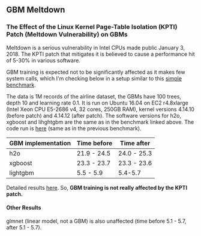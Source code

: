 
## GBM Meltdown

### The Effect of the Linux Kernel Page-Table Isolation (KPTI) Patch (Meltdown Vulnerability) on GBMs


Meltdown is a serious vulnerability in Intel CPUs made public January 3, 2018. The KPTI patch that
mitigates it is believed to cause a performance hit of 5-30% in various software. 

GBM training is expected not to be significantly affected as it makes few system calls, which I'm
checking below in a setup similar to this [simple benchmark](https://github.com/szilard/GBM-perf/). 

The data is 1M records of the airline dataset, the GBMs have 100 trees, depth 10 and learning rate 0.1.
It is run on Ubuntu 16.04 on EC2 r4.8xlarge (Intel Xeon CPU E5-2686 v4, 32 cores, 250GB RAM), 
kernel versions 4.14.10 (before patch) and 4.14.12 (after patch). 
The software versions for h2o, xgboost and lihghtgbm are the same as in the benchmark linked above. 
The code run is [here](run/) (same as in the previous benchmark).


GBM implementation    |   Time before   | Time after
----------------------|-----------------|--------------
h2o                   |   21.9 - 24.5   |  24.0 - 25.3
xgboost               |   23.3 - 23.7   |  23.3 - 23.6
lightgbm              |   5.5 - 5.9     |  5.4-5.7

Detailed results [here](results.txt). So, **GBM training is not really affected by the KPTI patch.**


#### Other Results

glmnet (linear model, not a GBM) is also unaffected (time before 5.1 - 5.7, after 5.1 - 5.7).



